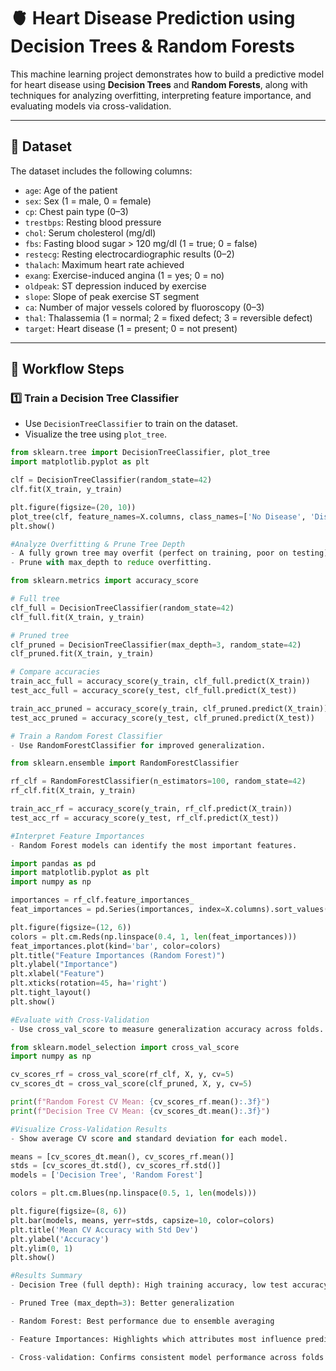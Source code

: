 # 🫀 Heart Disease Prediction using Decision Trees & Random Forests

This machine learning project demonstrates how to build a predictive model for heart disease using **Decision Trees** and **Random Forests**, along with techniques for analyzing overfitting, interpreting feature importance, and evaluating models via cross-validation.

---

## 📁 Dataset

The dataset includes the following columns:

- `age`: Age of the patient  
- `sex`: Sex (1 = male, 0 = female)  
- `cp`: Chest pain type (0–3)  
- `trestbps`: Resting blood pressure  
- `chol`: Serum cholesterol (mg/dl)  
- `fbs`: Fasting blood sugar > 120 mg/dl (1 = true; 0 = false)  
- `restecg`: Resting electrocardiographic results (0–2)  
- `thalach`: Maximum heart rate achieved  
- `exang`: Exercise-induced angina (1 = yes; 0 = no)  
- `oldpeak`: ST depression induced by exercise  
- `slope`: Slope of peak exercise ST segment  
- `ca`: Number of major vessels colored by fluoroscopy (0–3)  
- `thal`: Thalassemia (1 = normal; 2 = fixed defect; 3 = reversible defect)  
- `target`: Heart disease (1 = present; 0 = not present)

---

## 🚀 Workflow Steps

### 1️⃣ Train a Decision Tree Classifier

- Use `DecisionTreeClassifier` to train on the dataset.
- Visualize the tree using `plot_tree`.

```python
from sklearn.tree import DecisionTreeClassifier, plot_tree
import matplotlib.pyplot as plt

clf = DecisionTreeClassifier(random_state=42)
clf.fit(X_train, y_train)

plt.figure(figsize=(20, 10))
plot_tree(clf, feature_names=X.columns, class_names=['No Disease', 'Disease'], filled=True)
plt.show()

#Analyze Overfitting & Prune Tree Depth
- A fully grown tree may overfit (perfect on training, poor on testing).
- Prune with max_depth to reduce overfitting.

from sklearn.metrics import accuracy_score

# Full tree
clf_full = DecisionTreeClassifier(random_state=42)
clf_full.fit(X_train, y_train)

# Pruned tree
clf_pruned = DecisionTreeClassifier(max_depth=3, random_state=42)
clf_pruned.fit(X_train, y_train)

# Compare accuracies
train_acc_full = accuracy_score(y_train, clf_full.predict(X_train))
test_acc_full = accuracy_score(y_test, clf_full.predict(X_test))

train_acc_pruned = accuracy_score(y_train, clf_pruned.predict(X_train))
test_acc_pruned = accuracy_score(y_test, clf_pruned.predict(X_test))

# Train a Random Forest Classifier
- Use RandomForestClassifier for improved generalization.

from sklearn.ensemble import RandomForestClassifier

rf_clf = RandomForestClassifier(n_estimators=100, random_state=42)
rf_clf.fit(X_train, y_train)

train_acc_rf = accuracy_score(y_train, rf_clf.predict(X_train))
test_acc_rf = accuracy_score(y_test, rf_clf.predict(X_test))

#Interpret Feature Importances
- Random Forest models can identify the most important features.

import pandas as pd
import matplotlib.pyplot as plt
import numpy as np

importances = rf_clf.feature_importances_
feat_importances = pd.Series(importances, index=X.columns).sort_values(ascending=False)

plt.figure(figsize=(12, 6))
colors = plt.cm.Reds(np.linspace(0.4, 1, len(feat_importances)))
feat_importances.plot(kind='bar', color=colors)
plt.title("Feature Importances (Random Forest)")
plt.ylabel("Importance")
plt.xlabel("Feature")
plt.xticks(rotation=45, ha='right')
plt.tight_layout()
plt.show()

#Evaluate with Cross-Validation
- Use cross_val_score to measure generalization accuracy across folds.

from sklearn.model_selection import cross_val_score
import numpy as np

cv_scores_rf = cross_val_score(rf_clf, X, y, cv=5)
cv_scores_dt = cross_val_score(clf_pruned, X, y, cv=5)

print(f"Random Forest CV Mean: {cv_scores_rf.mean():.3f}")
print(f"Decision Tree CV Mean: {cv_scores_dt.mean():.3f}")

#Visualize Cross-Validation Results
- Show average CV score and standard deviation for each model.

means = [cv_scores_dt.mean(), cv_scores_rf.mean()]
stds = [cv_scores_dt.std(), cv_scores_rf.std()]
models = ['Decision Tree', 'Random Forest']

colors = plt.cm.Blues(np.linspace(0.5, 1, len(models)))

plt.figure(figsize=(8, 6))
plt.bar(models, means, yerr=stds, capsize=10, color=colors)
plt.title('Mean CV Accuracy with Std Dev')
plt.ylabel('Accuracy')
plt.ylim(0, 1)
plt.show()

#Results Summary
- Decision Tree (full depth): High training accuracy, low test accuracy → overfitting

- Pruned Tree (max_depth=3): Better generalization

- Random Forest: Best performance due to ensemble averaging

- Feature Importances: Highlights which attributes most influence predictions

- Cross-validation: Confirms consistent model performance across folds

